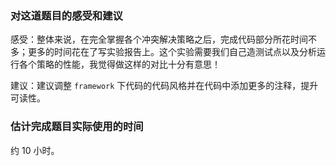 ### 对这道题目的感受和建议

感受：整体来说，在完全掌握各个冲突解决策略之后，完成代码部分所花时间不多；更多的时间花在了写实验报告上。这个实验需要我们自己造测试点以及分析运行各个策略的性能，我觉得做这样的对比十分有意思！

建议：建议调整 `framework` 下代码的代码风格并在代码中添加更多的注释，提升可读性。

### 估计完成题目实际使用的时间

约 10 小时。
